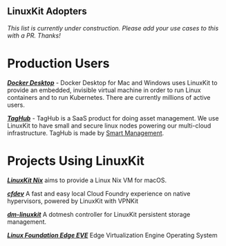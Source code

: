 ## LinuxKit Adopters

_This list is currently under construction. Please add your use cases to this with a PR. Thanks!_

# Production Users

**_[Docker Desktop](https://www.docker.com/products/docker-desktop)_** - Docker Desktop for Mac and Windows uses LinuxKit to provide an embedded, invisible virtual machine in order to run Linux containers and to run Kubernetes. There are currently millions of active users.

**_[TagHub](https://www.taghub.net)_** - TagHub is a SaaS product for doing asset management. We use LinuxKit to have small and secure linux nodes powering our multi-cloud infrastructure. TagHub is made by [Smart Management](http://www.smartm.no/).

# Projects Using LinuxKit

**_[LinuxKit Nix](https://github.com/nix-community/linuxkit-nix)_** aims to provide a Linux Nix VM for macOS.

**_[cfdev](https://github.com/cloudfoundry-incubator/cfdev)_** A fast and easy local Cloud Foundry experience on native hypervisors, powered by LinuxKit with VPNKit

**_[dm-linuxkit](https://github.com/dotmesh-io/dm-linuxkit)_** A dotmesh controller for LinuxKit persistent storage management.

**_[Linux Foundation Edge EVE](https://github.com/lf-edge/eve)_** Edge Virtualization Engine Operating System
